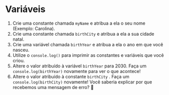 # Variáveis
1. Crie uma constante chamada `myName` e atribua a ela o seu nome (Exemplo: Carolina).
2. Crie uma constante chamada `birthCity` e atribua a ela a sua cidade natal.
3. Crie uma variável chamada `birthYear` e atribua a ela o ano em que você nasceu.
4. Utilize o `console.log()` para imprimir as constantes e variáveis que você criou.
5. Altere o valor atribuído à variável `birthYear` para 2030. Faça um `console.log(birthYear)` novamente para ver o que acontece!
6. Altere o valor atribuído à constante `birthCity` . Faça um `console.log(birthCity)` novamente! Você saberia explicar por que recebemos uma mensagem de erro? 🤔
